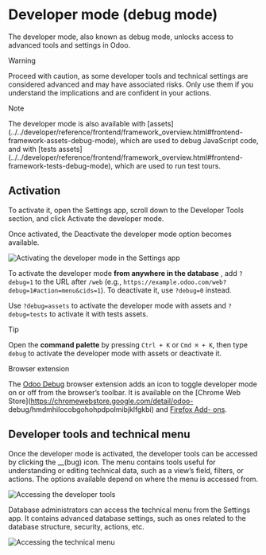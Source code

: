 # Developer mode (debug mode)

The developer mode, also known as debug mode, unlocks access to advanced tools
and settings in Odoo.

Warning

Proceed with caution, as some developer tools and technical settings are
considered advanced and may have associated risks. Only use them if you
understand the implications and are confident in your actions.

Note

The developer mode is also available with
[assets](../../developer/reference/frontend/framework_overview.html#frontend-
framework-assets-debug-mode), which are used to debug JavaScript code, and
with [tests
assets](../../developer/reference/frontend/framework_overview.html#frontend-
framework-tests-debug-mode), which are used to run test tours.

## Activation

To activate it, open the Settings app, scroll down to the Developer Tools
section, and click Activate the developer mode.

Once activated, the Deactivate the developer mode option becomes available.

![Activating the developer mode in the Settings
app](../../_images/settings.png)

To activate the developer mode **from anywhere in the database** , add
`?debug=1` to the URL after `/web` (e.g.,
`https://example.odoo.com/web?debug=1#action=menu&cids=1`). To deactivate it,
use `?debug=0` instead.

Use `?debug=assets` to activate the developer mode with assets and
`?debug=tests` to activate it with tests assets.

Tip

Open the **command palette** by pressing `Ctrl + K` or `Cmd ⌘ + K`, then type
`debug` to activate the developer mode with assets or deactivate it.

Browser extension

The [Odoo Debug](https://github.com/Droggol/OdooDebug) browser extension adds
an icon to toggle developer mode on or off from the browser’s toolbar. It is
available on the [Chrome Web
Store](https://chromewebstore.google.com/detail/odoo-
debug/hmdmhilocobgohohpdpolmibjklfgkbi) and [Firefox Add-
ons](https://addons.mozilla.org/firefox/addon/odoo-debug/).

## Developer tools and technical menu

Once the developer mode is activated, the developer tools can be accessed by
clicking the __(bug) icon. The menu contains tools useful for understanding or
editing technical data, such as a view’s field, filters, or actions. The
options available depend on where the menu is accessed from.

![Accessing the developer tools](../../_images/tools.png)

Database administrators can access the technical menu from the Settings app.
It contains advanced database settings, such as ones related to the database
structure, security, actions, etc.

![Accessing the technical menu](../../_images/technical.png)

